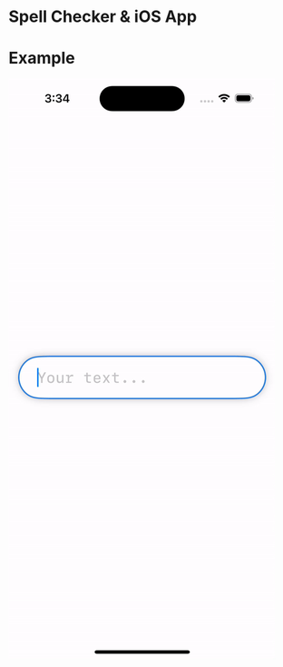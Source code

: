 # Spell Checker & iOS App

# Example
![](https://github.com/PetrosTepoyan/spell-checker/blob/main/ios_app_example.gif)

